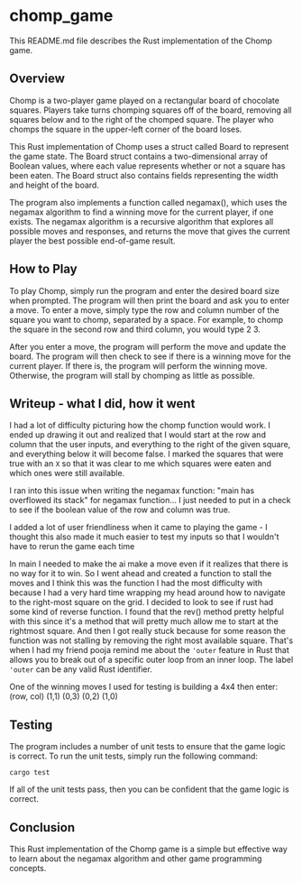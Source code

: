 # chomp_game

This README.md file describes the Rust implementation of the Chomp game.

## Overview

Chomp is a two-player game played on a rectangular board of chocolate squares. Players take turns chomping squares off of the board, removing all squares below and to 
the right of the chomped square. The player who chomps the square in the upper-left corner of the board loses.

This Rust implementation of Chomp uses a struct called Board to represent the game state. The Board struct contains a two-dimensional array of Boolean values, where 
each value represents whether or not a square has been eaten. The Board struct also contains fields representing the width and height of the board.

The program also implements a function called negamax(), which uses the negamax algorithm to find a winning move for the current player, if one exists. The negamax 
algorithm is a recursive algorithm that explores all possible moves and responses, and returns the move that gives the current player the best possible end-of-game 
result.

## How to Play

To play Chomp, simply run the program and enter the desired board size when prompted. The program will then print the board and ask you to enter a move. To enter a 
move, simply type the row and column number of the square you want to chomp, separated by a space. For example, to chomp the square in the second row and third column, 
you would type 2 3.

After you enter a move, the program will perform the move and update the board. The program will then check to see if there is a winning move for the current player. If 
there is, the program will perform the winning move. Otherwise, the program will stall by chomping as little as possible.

## Writeup - what I did, how it went

I had a lot of difficulty picturing how the chomp function would work. I ended up drawing it out and realized that I would start at the  row and 
column that the user 
inputs, and everything to the right of the given square,
and everything below it will become false. I marked the squares that were true with an `X` so that it was clear to me which squares were eaten and 
which ones were still 
available.

I ran into this issue when writing the negamax function:
"main has overflowed its stack" for negamax function... I just needed to put in a check to see if the boolean value of the row and column was true.

I added a lot of user friendliness when it came to playing the game - I thought this also made it much easier to test my inputs so that I wouldn't 
have to rerun the game each time

In main I needed to make the ai make a move even if it realizes that there is no way for it to win. So I went ahead and created a function to stall
the moves and I think this was the function I had the most difficulty with because I had a very hard time wrapping my head around how to navigate
to the right-most square on the grid. I decided to look to see if rust had some kind of reverse function. I found that the rev() method pretty
helpful with this since it's a method that will pretty much allow me to start at the rightmost square. And then I got really stuck because for 
some reason the function was not stalling by removing the right most available square. That's when I had my friend pooja remind me about the 
`'outer` feature in Rust that allows you to break out of a specific outer loop from an inner loop. The label `'outer` can be any valid Rust 
identifier.

One of the winning moves I used for testing is building a 4x4
then enter: 
(row, col)
(1,1)
(0,3)
(0,2)
(1,0)





## Testing

The program includes a number of unit tests to ensure that the game logic is correct. To run the unit tests, simply run the following command:

`cargo test`

If all of the unit tests pass, then you can be confident that the game logic is correct.

## Conclusion

This Rust implementation of the Chomp game is a simple but effective way to learn about the negamax algorithm and other game programming concepts. 
